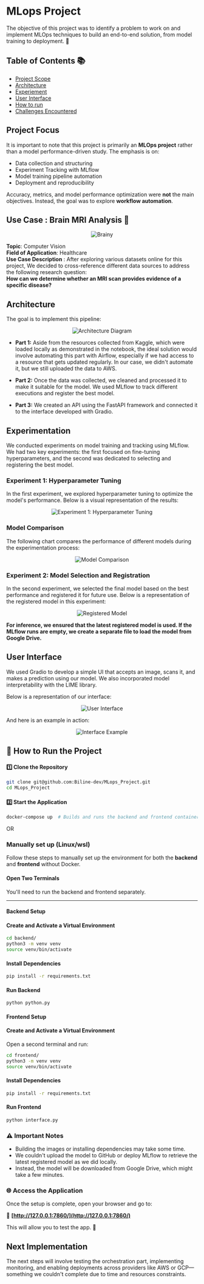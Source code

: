 # MLops Project
The objective of this project was to identify a problem to work on and implement MLOps techniques to build an end-to-end solution, from model training to deployment. 🚀

## Table of Contents 📚
- [Project Scope](#project-scope)
- [Architecture](#architecture)
- [Experiement](#experiemente)
- [User Interface](#user_interfac)
- [How to run](#how-to-run)
- [Challenges Encountered](#challenges-encountered)

## **Project Focus**

It is important to note that this project is primarily an **MLOps project** rather than a model performance-driven study. The emphasis is on:  

- Data collection and structuring
- Experiment Tracking with MLflow
- Model training pipeline automation  
- Deployment and reproducibility  

Accuracy, metrics, and model performance optimization were **not** the main objectives. Instead, the goal was to explore **workflow automation**.


## Use Case : Brain MRI Analysis 🧠

<p align="center">
   <img src="https://www.pixenli.com/image/4K-b5BX8" alt="Brainy">
</p>

**Topic**: Computer Vision  
**Field of Application**: Healthcare  
**Use Case Description** : After exploring various datasets online for this project, We decided to cross-reference different data sources to address the following research question:  
**How can we determine whether an MRI scan provides evidence of a specific disease?** 

## Architecture ️

The goal is to implement this pipeline:

<p align="center">
   <img src="https://www.pixenli.com/image/2hnZzHBv" alt="Architecture Diagram">
</p>


* **Part 1:** Aside from the resources collected from Kaggle, which were loaded locally as demonstrated in the notebook, the ideal solution would involve automating this part with Airflow, especially if we had access to a resource that gets updated regularly. In our case, we didn't automate it, but we still uploaded the data to AWS.

* **Part 2:** Once the data was collected, we cleaned and processed it to make it suitable for the model. We used MLflow to track different executions and register the best model. 

* **Part 3:** We created an API using the FastAPI framework and connected it to the interface developed with Gradio.



## Experimentation

We conducted experiments on model training and tracking using MLflow. We had two key experiments: the first focused on fine-tuning hyperparameters, and the second was dedicated to selecting and registering the best model.

### Experiment 1: Hyperparameter Tuning
In the first experiment, we explored hyperparameter tuning to optimize the model's performance. Below is a visual representation of the results:

<p align="center">
   <img src="https://www.pixenli.com/image/eOgeUBcd" alt="Experiment 1: Hyperparameter Tuning">
</p>

### Model Comparison
The following chart compares the performance of different models during the experimentation process:

<p align="center">
   <img src="https://www.pixenli.com/image/tcp-BtDJ" alt="Model Comparison">
</p>

### Experiment 2: Model Selection and Registration
In the second experiment, we selected the final model based on the best performance and registered it for future use. Below is a representation of the registered model in this experiment:

<p align="center">
   <img src="https://www.pixenli.com/image/Cv1zmo_1" alt="Registered Model">
</p>


**For inference, we ensured that the latest registered model is used. If the MLflow runs are empty, we create a separate file to load the model from Google Drive.**

## User Interface

We used Gradio to develop a simple UI that accepts an image, scans it, and makes a prediction using our model. We also incorporated model interpretability with the LIME library.

Below is a representation of our interface:

<p align="center">
   <img src="https://www.pixenli.com/image/I-7nRVhW" alt="User Interface">
</p>

And here is an example in action:

<p align="center">
   <img src="https://www.pixenli.com/image/LVJ50iwS" alt="Interface Example">
</p>

## 🚀 How to Run the Project  

#### 1️⃣ Clone the Repository  
```bash
git clone git@github.com:Biline-dev/MLops_Project.git
cd MLops_Project
```  

#### 2️⃣ Start the Application  
```bash
docker-compose up  # Builds and runs the backend and frontend containers
```  

OR 
### Manually set up (Linux/wsl)

Follow these steps to manually set up the environment for both the **backend** and **frontend** without Docker.

#### Open Two Terminals  
You'll need to run the backend and frontend separately.

---

#### Backend Setup  

#### Create and Activate a Virtual Environment  
```bash
cd backend/
python3 -m venv venv
source venv/bin/activate
```

#### Install Dependencies  
```bash
pip install -r requirements.txt
```

#### Run Backend  
```bash
python python.py
```


#### Frontend Setup  

#### Create and Activate a Virtual Environment  
Open a second terminal and run:
```bash
cd frontend/
python3 -m venv venv
source venv/bin/activate
```

#### Install Dependencies  
```bash
pip install -r requirements.txt
```

#### Run Frontend  
```bash
python interface.py
```


### ⚠️ Important Notes  
- Building the images or installing dependencies may take some time.  
- We couldn't upload the model to GitHub or deploy MLflow to retrieve the latest registered model as we did locally.  
- Instead, the model will be downloaded from Google Drive, which might take a few minutes.  



### 🌐 Access the Application  
Once the setup is complete, open your browser and go to:  

🔗 **[http://127.0.0.1:7860/](http://127.0.0.1:7860/)**  

This will allow you to test the app. 🚀  



## Next Implementation
The next steps will involve testing the orchestration part, implementing monitoring, and enabling deployments across providers like AWS or GCP—something we couldn't complete due to time and resources constraints.





